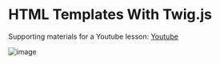 # HTML Templates With Twig.js

Supporting materials for a Youtube lesson: [Youtube](https://www.youtube.com/watch?v=gNS8hpmKK3w&ab_channel=CyberFountain)

![image](https://cyberfountain.ams3.digitaloceanspaces.com/images/html-templates-with-twig-js.png)
